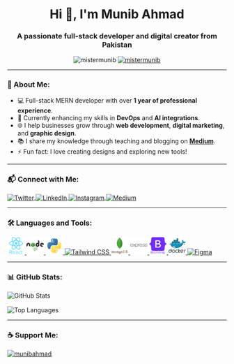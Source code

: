 <h1 align="center">Hi 👋, I'm Munib Ahmad</h1>
<h3 align="center">A passionate full-stack developer and digital creator from Pakistan</h3>

<p align="center"> 
  <img src="https://komarev.com/ghpvc/?username=mistermunib&label=Profile%20views&color=0e75b6&style=flat" alt="mistermunib" /> 
  <a href="https://twitter.com/mistermunib" target="_blank"><img src="https://img.shields.io/twitter/follow/mistermunib?logo=twitter&style=for-the-badge" alt="mistermunib" /></a>
</p>

---

### 🌟 About Me:
- 💻 Full-stack MERN developer with over **1 year of professional experience**.
- 🌱 Currently enhancing my skills in **DevOps** and **AI integrations**.
- 🌐 I help businesses grow through **web development**, **digital marketing**, and **graphic design**.
- 📚 I share my knowledge through teaching and blogging on **[Medium](https://medium.com/@mistermunib)**.
- ⚡ Fun fact: I love creating designs and exploring new tools!

---

### 📬 Connect with Me:
<p align="left">
  <a href="https://twitter.com/mistermunib" target="blank">
    <img align="center" src="https://raw.githubusercontent.com/rahuldkjain/github-profile-readme-generator/master/src/images/icons/Social/twitter.svg" alt="Twitter" height="30" width="40" />
  </a>
  <a href="https://linkedin.com/in/mistermunib" target="blank">
    <img align="center" src="https://raw.githubusercontent.com/rahuldkjain/github-profile-readme-generator/master/src/images/icons/Social/linked-in-alt.svg" alt="LinkedIn" height="30" width="40" />
  </a>
  <a href="https://instagram.com/mistermunib" target="blank">
    <img align="center" src="https://raw.githubusercontent.com/rahuldkjain/github-profile-readme-generator/master/src/images/icons/Social/instagram.svg" alt="Instagram" height="30" width="40" />
  </a>
  <a href="https://medium.com/@mistermunib" target="blank">
    <img align="center" src="https://raw.githubusercontent.com/rahuldkjain/github-profile-readme-generator/master/src/images/icons/Social/medium.svg" alt="Medium" height="30" width="40" />
  </a>
</p>

---

### 🛠️ Languages and Tools:
<p align="left">
  <a href="https://reactjs.org/" target="_blank" rel="noreferrer">
    <img src="https://raw.githubusercontent.com/devicons/devicon/master/icons/react/react-original-wordmark.svg" alt="React" width="40" height="40"/>
  </a>
  <a href="https://nodejs.org" target="_blank" rel="noreferrer">
    <img src="https://raw.githubusercontent.com/devicons/devicon/master/icons/nodejs/nodejs-original-wordmark.svg" alt="Node.js" width="40" height="40"/>
  </a>
  <a href="https://www.python.org" target="_blank" rel="noreferrer">
    <img src="https://raw.githubusercontent.com/devicons/devicon/master/icons/python/python-original.svg" alt="Python" width="40" height="40"/>
  </a>
  <a href="https://tailwindcss.com/" target="_blank" rel="noreferrer">
    <img src="https://www.vectorlogo.zone/logos/tailwindcss/tailwindcss-icon.svg" alt="Tailwind CSS" width="40" height="40"/>
  </a>
  <a href="https://www.mongodb.com/" target="_blank" rel="noreferrer">
    <img src="https://raw.githubusercontent.com/devicons/devicon/master/icons/mongodb/mongodb-original-wordmark.svg" alt="MongoDB" width="40" height="40"/>
  </a>
  <a href="https://expressjs.com" target="_blank" rel="noreferrer">
    <img src="https://raw.githubusercontent.com/devicons/devicon/master/icons/express/express-original-wordmark.svg" alt="Express" width="40" height="40"/>
  </a>
  <a href="https://getbootstrap.com" target="_blank" rel="noreferrer">
    <img src="https://raw.githubusercontent.com/devicons/devicon/master/icons/bootstrap/bootstrap-plain-wordmark.svg" alt="Bootstrap" width="40" height="40"/>
  </a>
  <a href="https://www.docker.com/" target="_blank" rel="noreferrer">
    <img src="https://raw.githubusercontent.com/devicons/devicon/master/icons/docker/docker-original-wordmark.svg" alt="Docker" width="40" height="40"/>
  </a>
  <a href="https://www.figma.com/" target="_blank" rel="noreferrer">
    <img src="https://www.vectorlogo.zone/logos/figma/figma-icon.svg" alt="Figma" width="40" height="40"/>
  </a>
  <!-- Add more relevant tools if necessary -->
</p>

---

### 📊 GitHub Stats:
<p><img align="center" src="https://github-readme-stats.vercel.app/api?username=mistermunib&show_icons=true&locale=en&theme=radical" alt="GitHub Stats" /></p>
<p><img align="center" src="https://github-readme-stats.vercel.app/api/top-langs?username=mistermunib&show_icons=true&locale=en&layout=compact&theme=radical" alt="Top Languages" /></p>

---

### ☕ Support Me:
<p><a href="https://www.buymeacoffee.com/munibahmad"> 
  <img align="center" src="https://cdn.buymeacoffee.com/buttons/v2/default-yellow.png" height="50" width="210" alt="munibahmad" />
</a></p>
